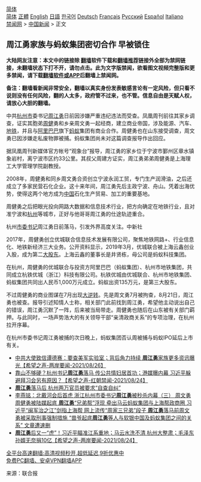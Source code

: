  <!-- 面包屑导航 --> <div class="breadcrumb"><!-- GTranslate: https://gtranslate.io/ -->  <div class="switcher notranslate">  <div class="selected">  <a href="#" onclick="return false;"> 简体</a>  </div>  <div class="option">  <a href="https://www.bannedbook.org" onclick="doGTranslate('zh-CN|zh-CN');jQuery('div.switcher div.selected a').html(jQuery(this).html());return false;" title="简体中文" class="nturl selected"> 简体</a>  <a href="https://www.bannedbook.org/zh-tw/" onclick="doGTranslate('zh-CN|zh-TW');jQuery('div.switcher div.selected a').html(jQuery(this).html());return false;" title="繁體中文" class="nturl"> 正體</a>  <a href="https://www.bannedbook.org/en/" onclick="doGTranslate('zh-CN|en');jQuery('div.switcher div.selected a').html(jQuery(this).html());return false;" title="English" class="nturl"> English</a>  <a href="https://www.bannedbook.org/ja/" onclick="doGTranslate('zh-CN|ja');jQuery('div.switcher div.selected a').html(jQuery(this).html());return false;" title="日本語" class="nturl"> 日語</a>  <a href="https://www.bannedbook.org/ko/" onclick="doGTranslate('zh-CN|ko');jQuery('div.switcher div.selected a').html(jQuery(this).html());return false;" title="한국어" class="nturl"> 한국어</a>  <a href="https://www.bannedbook.org/de/" onclick="doGTranslate('zh-CN|de');jQuery('div.switcher div.selected a').html(jQuery(this).html());return false;" title="Deutsch" class="nturl"> Deutsch</a>  <a href="https://www.bannedbook.org/fr/" onclick="doGTranslate('zh-CN|fr');jQuery('div.switcher div.selected a').html(jQuery(this).html());return false;" title="Français" class="nturl"> Français</a>  <a href="https://www.bannedbook.org/ru/" onclick="doGTranslate('zh-CN|ru');jQuery('div.switcher div.selected a').html(jQuery(this).html());return false;" title="Русский" class="nturl"> Русский</a>  <a href="https://www.bannedbook.org/es/" onclick="doGTranslate('zh-CN|es');jQuery('div.switcher div.selected a').html(jQuery(this).html());return false;" title="Español" class="nturl"> Español</a>  <a href="https://www.bannedbook.org/it/" onclick="doGTranslate('zh-CN|it');jQuery('div.switcher div.selected a').html(jQuery(this).html());return false;" title="Italiano" class="nturl"> Italiano</a>  </div>  </div>      <div class='breadcrumb-sub'><!-- Breadcrumb NavXT 6.3.0 --> <a href="https://www.bannedbook.org/" class="home">禁闻网</a> &gt; <a href="https://www.bannedbook.org/bnews/cnnews/" class="category">中国新闻</a> &gt; 正文</div></div><h2>周江勇家族与蚂蚁集团密切合作 早被锁住</h2> <p class="notice"><b>大陆网友注意：本文中的链接除 <a href="https://github.com/bannedbook/fanqiang" >翻墙</a>软件下载和<a href="https://github.com/killgcd/justmysocks/blob/master/README.md">翻墙推荐</a>链接外全部为禁网链接，未翻墙状态下打不开，请勿点击。此为文字版禁闻，欲看图文视频完整版和更多禁闻，请下载<a href="https://github.com/bannedbook/fanqiang">翻墙软件或APP</a>后翻墙上禁闻网。</p><p>备注：翻墙看新闻非常安全，翻墙以真实身份发表敏感言论有一定风险，但只看不说则没有任何风险，翻的人太多，政府管不过来，也不管。信息自由是天赋人权，请放心大胆的翻墙。</b></p>  <div class="entry"> <p>中共<a href="https://www.bannedbook.org/bnews/tag/%E6%9D%AD%E5%B7%9E%E5%B8%82/" class="st_tag internal_tag" rel="tag" title="标签 杭州市 下的日志">杭州市</a>委书记<a href="https://www.bannedbook.org/bnews/tag/%e5%91%a8%e6%b1%9f%e5%8b%87/" class="st_tag internal_tag" rel="tag" title="标签 周江勇 下的日志">周江勇</a>日前因涉嫌严重违纪违法而受查。凤凰周刊前往其家乡调查，证实其胞弟<a href="https://www.bannedbook.org/bnews/tag/%e5%91%a8%e5%81%a5/" class="st_tag internal_tag" rel="tag" title="标签 周健 下的日志">周健</a>勇和乡亲周文勇一起经商，建立商业帝国，涉及能源、汽车、<a href="https://www.bannedbook.org/bnews/tag/%e5%9c%b0%e9%93%81/" class="st_tag internal_tag" rel="tag" title="标签 地铁 下的日志">地铁</a>，并且与<a href="https://www.bannedbook.org/bnews/tag/%e9%98%bf%e9%87%8c%e5%b7%b4%e5%b7%b4/" class="st_tag internal_tag" rel="tag" title="标签 阿里巴巴 下的日志">阿里巴巴</a>旗下<a href="https://www.bannedbook.org/bnews/tag/%e8%9a%82%e8%9a%81/" class="st_tag internal_tag" rel="tag" title="标签 蚂蚁 下的日志">蚂蚁</a>集团有商业合作。周健勇也在山东接受调查，周文勇已因涉嫌走私废物罪被捕。蚂蚁集团尚未对这篇调查报导作出回应。</p> <p>据凤凰周刊新媒体官方帐号“观象台”报导，周江勇的家乡位于宁波市鄞州区章水镇象岩村，离宁波市区约33公里。其叔父周建方证实，周江勇弟弟周健勇是上海理工大学管理学院副教授。</p>  <p>2008年，周健勇和同乡周文勇合资创立宁波永润工贸，专门生产润滑油，之后还成立了多家民营石化企业。这十来年间，周江勇先后主政宁波、舟山。凭着出海优势，使得这两个地方成为<span class='wp_keywordlink_affiliate'><a href="https://www.bannedbook.org/" title="中国" target="_blank">中国</a></span>石化生产贸易、加工的重要基地。</p> <p>周健勇之后把眼光投向网路大数据和信息技术行业，把方向确定在地铁行业，且对准宁波和<a href="https://www.bannedbook.org/bnews/tag/%e6%9d%ad%e5%b7%9e/" class="st_tag internal_tag" rel="tag" title="标签 杭州 下的日志">杭州</a>等城市，正好与他哥哥周江勇的仕途轨迹重合。</p>  <p>杭州<a href="https://www.bannedbook.org/bnews/tag/%e5%b8%82%e5%a7%94%e4%b9%a6%e8%ae%b0/" class="st_tag internal_tag" rel="tag" title="标签 市委书记 下的日志">市委书记</a>周江勇日前落马，引发外界高度关注。中新社</p> <p>2017年，周健勇创立优城联合信息技术发展有限公司，聚焦地铁网路+、行业信息化、地铁新经济三大业务。公开资料显示，2019年3月，优城联合被上海云鑫创业入股，成为第二<a href="https://www.bannedbook.org/bnews/tag/%E5%A4%A7%E8%82%A1%E4%B8%9C/" class="st_tag internal_tag" rel="tag" title="标签 大股东 下的日志">大股东</a>。上海云鑫的董事长是井贤栋，母公司是蚂蚁科技集团。</p>  <p>在杭州，周健勇的优城联合与投资方阿里巴巴（蚂蚁集团）、杭州市地铁集团，共同成立杭铁优城（浙江）科技有限公司。杭铁优城由优城联合、杭州市地铁集团、蚂蚁集团共同出人民币1,000万元成立。蚂蚁出资135万元，是第三大股东。</p> <p>不过周健勇的商业图谋在7月出现<span class='wp_keywordlink'><a href="https://www.bannedbook.org/forum2/topic1081.html" title="韩丁  大逆转：中国的私有化1979-1989" target="_blank">大逆转</a></span>。先是周文勇7月被拘查，8月21日，周江勇也被查。报导引述知情人士称，相关部门此前找到周江勇，希望他主动说出自己的错误，周江勇沉默了一阵，后来被当局带走。周健勇也随后在山东被有关部门羁押。与此同时，一场声势浩大的有关领导干部“亲清政商关系”的专项治理，在杭州拉开序幕。</p>  <p>在杭州市委书记周江勇被捕的次日晚上，蚂蚁集团否认周被捕与蚂蚁IPO延后上市有关。</p> <ul class='op-related-articles' title='相关阅读'> <li><a href='https://www.bannedbook.org/bnews/comments/20210826/1613810.html' target='_blank'>中共大使致信谭德赛：要查美军实验室；背后角力持续 <b>周江勇</b>家族更多资讯曝光【希望之声-两岸要闻-2021/08/26】</a></li> <li><a href='https://www.bannedbook.org/bnews/comments/20210825/1612785.html' target='_blank'>靠山不够硬？杭州书记<b>周江勇</b>落马  传公共情妇居首功；港媒曝内幕 习近平躲避拜习会另有原因？【希望之声-红朝禁闻-2021/08/24】</a></li> <li><a href='https://www.bannedbook.org/bnews/comments/20210825/1612658.html' target='_blank'><b>周江勇</b>落马后 杭州两万官员被要求“自查自纠”</a></li> <li><a href='https://www.bannedbook.org/bnews/comments/20210825/1612534.html' target='_blank'>李燕铭：北戴河会后首虎 浙江杭州市委书记<b>周江勇</b>被秒杀内幕（三） 周文勇周健勇被陆媒起底 <b>周江勇</b>“兄弟帮”浮现 牵出马云蚂蚁集团与上海帮政商圈 习近平“闽军治之江”剑指上海帮 网上流传“周家三兄弟”段子 <b>周江勇</b>落马前周文勇被采取刑事强制措施 “兽爷起底<b>周江勇</b>等人与软银中国及蚂蚁集团之间的关系” 文章遭速删</a></li> <li><a href='https://www.bannedbook.org/bnews/comments/20210824/1612388.html' target='_blank'><b>周江勇</b>后又一“虎”！习近平瞄准江系重地；马云水洗不清 杭州大整肃；毛泽东孙婿无奈捐10亿【希望之声-两岸要闻-2021/08/24】</a></li> </ul> <p class="texttj"> <a href="https://github.com/bannedbook/fanqiang/wiki/V2ray%E6%9C%BA%E5%9C%BA" target="_blank">全平台高速翻墙:高清视频秒开,超低延迟,9折优惠中</a><br/> <a href="https://github.com/bannedbook/fanqiang/wiki/%E7%A6%81%E9%97%BB%E7%BD%91%E5%AE%89%E5%8D%93%E7%BF%BB%E5%A2%99%E6%96%B0%E9%97%BBAPP" target="_blank">免费PC翻墙、安卓VPN翻墙APP</a></p><p> 来源：联合报 </p><a name='sharetosocial'></a>  <div style="margin-bottom:5px;padding-bottom:5px;clear:both"> <div id="archive-pix-1" class="banner-ads"> <!-- AuctionX Display platform tag START --> <div id="26318x728x90x621x_ADSLOT2" clicktrack="%%CLICK_URL_ESC%%"></div> <!-- AuctionX Display platform tag END --> </div> <div id="archive-pix-2" class="banner-ads"> <!-- AuctionX Display platform tag START --> <div id="26315x300x250x621x_ADSLOT2" clicktrack="%%CLICK_URL_ESC%%"></div> <!-- AuctionX Display platform tag END --> </div> </div>  <div id="archive-pix-1" class="banner-ads"> <!-- AuctionX Display platform tag START --> <div id="26318x728x90x621x_ADSLOT3" clicktrack="%%CLICK_URL_ESC%%"></div> <!-- AuctionX Display platform tag END --> </div> </div><!--END ENTRY--> 